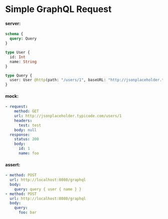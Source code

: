 # Simple GraphQL Request

#### server:

```graphql
schema {
  query: Query
}

type User {
  id: Int
  name: String
}

type Query {
  user: User @http(path: "/users/1", baseURL: "http://jsonplaceholder.typicode.com")
}
```

#### mock:

```yml
- request:
    method: GET
    url: http://jsonplaceholder.typicode.com/users/1
    headers:
      test: test
    body: null
  response:
    status: 200
    body:
      id: 1
      name: foo
```

#### assert:

```yml
- method: POST
  url: http://localhost:8080/graphql
  body:
    query: query { user { name } }
- method: POST
  url: http://localhost:8080/graphql
  body:
    query:
      foo: bar
```
